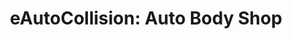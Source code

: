 ---
title: "eAutoCollision: Auto Body Shop"
url: /brooklyn/eautocollision-auto-body-shop/
shop: Autowerkstatt
---